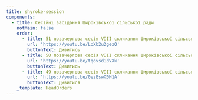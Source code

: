 ```yaml
---
title: shyroke-session
components:
  - title: Сесійні засідання Широківської сільської ради
    notMain: false
    order:
      - title: 51 позачергова сесія VIII скликання Широківської сільської ради
        url: 'https://youtu.be/LoXb2u2gezQ'
        buttonText: Дивитись
      - title: 50 позачергова сесія VIII скликання Широківської сільської ради
        url: 'https://youtu.be/tqovsd1dVXk'
        buttonText: Дивитись
      - title: 49 позачергова сесія VIII скликання Широківської сільської ради
        url: 'https://youtu.be/0ezEswX0H1A'
        buttonText: Дивитися
    _template: HeadOrders
---
```


